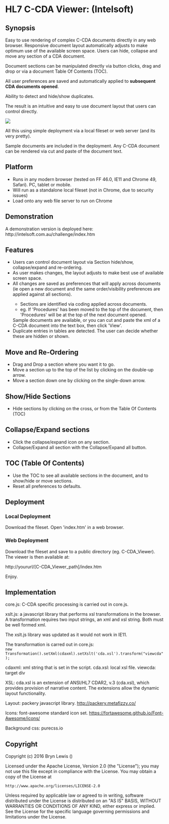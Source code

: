 <h1>HL7 C-CDA Viewer: (Intelsoft)</h1>

<h2>Synopsis</h2>
Easy to use rendering of complex C-CDA documents directly in any web browser.
Responsive document layout automatically adjusts to make optimum use of the available screen space.
Users can hide, collapse and move any section of a CDA document.
<p>Document sections can be manipulated directly via button clicks, drag and drop or via a document Table Of Contents (TOC).</p>
<p>All user preferences are saved and automatically applied to <b>subsequent CDA documents opened</b>.</p>
<p>Ability to detect and hide/show duplicates.</p>
<p>The result is an intuitive and easy to use document layout that users can control directly.</p>
<img src="https://cloud.githubusercontent.com/assets/17036351/15345667/5f24a74a-1cf4-11e6-8739-374faa221a35.gif" />

<p>All this using simple deployment via a local fileset or web server (and its very pretty).</p>
<p>Sample documents are included in the deployment. Any C-CDA document can be rendered via cut and paste of the document text.</p>

<h2>Platform</h2>
<ul>
<li>Runs in any modern browser (tested on FF 46.0, IE11 and Chrome 49, Safari). PC, tablet or mobile. </li>
<li>Will run as a standalone local fileset (not in Chrome, due to security issues)</li>
<li>Load onto any web file server to run on Chrome</li>
</ul>

<h2>Demonstration</h2>
A demonstration version is deployed here:
http://intelsoft.com.au/challenge/index.htm

<h2>Features</h2>
<ul>
<li>Users can control document layout via Section hide/show, collapse/expand and re-ordering. </li>
<li>As user makes changes, the layout adjusts to make best use of available screen space.</li>
<li>All changes are saved as preferences that will apply across documents (ie open a new document and the same order/visibility preferences are applied against all sections).</li>
<ul>
	<li>Sections are identified via coding applied across documents.</li>
	<li>eg. If 'Procedures' has been moved to the top of the document, then 'Procedures' will be at the top of the next document opened.</li>
</ul>
Sample documents are available, or you can cut and paste the xml of a C-CDA document into the text box, then click 'View'.
<li>Duplicate entries in tables are detected. The user can decide whether these are hidden or shown.</li>
</ul>

<h2>Move and Re-Ordering</h2>
<ul>
<li>Drag and Drop a section where you want it to go.</li>
<li>Move a section up to the top of the list by clicking on the double-up arrow.</li>
<li>Move a section down one by clicking on the single-down arrow.</li>
</ul>

<h2>Show/Hide Sections</h2>
<ul>
<li>Hide sections by clicking on the cross, or from the Table Of Contents (TOC)</li>
</ul>

<h2>Collapse/Expand sections</h2>
<ul>
<li>Click the collapse/expand icon on any section.</li>
<li>Collapse/Expand all section with the Collapse/Expand all button.</li>
</ul>

<h2>TOC (Table Of Contents)</h2>
<ul>
<li>Use the TOC to see all available sections in the document, and to show/hide or move sections.</li>
<li>Reset all preferences to defaults.</li>
</ul>

<h2>Deployment</h2>
<h3>Local Deployment</h3>
Download the fileset. 
Open 'index.htm' in a web browser.
<h3>Web Deployment</h3>
Download the fileset and save to a public directory (eg. C-CDA_Viewer). The viewer is then available at:
<p>http://yoururl/[C-CDA_Viewer_path]/index.htm</p>

Enjoy.


<h2>Implementation</h2>
core.js: C-CDA specific processing is carried out in core.js.

xslt.js: a javascript library that performs xsl transformations in the browser. A transformation requires two input strings, an xml and xsl string. Both must be well formed xml.
<p>The xslt.js library was updated as it would not work in IE11.</p>
The transformation is carred out in core.js:

<code>
new Transformation().setXml(cdaxml).setXslt('cda.xsl').transform("viewcda");
</code>

cdaxml: xml string that is set in the script.
cda.xsl: local xsl file.
viewcda: target div

XSL: cda.xsl is an extension of ANSI/HL7 CDAR2, v.3 (cda.xsl), which provides provision of narrative content. The extensions allow the dynamic layout functionality.

Layout: packery javascript library. http://packery.metafizzy.co/

Icons: font-awesome standard icon set. https://fortawesome.github.io/Font-Awesome/icons/

Background css: purecss.io

<h2>Copyright</h2>
 Copyright (c) 2016 Bryn Lewis (<mailto:brynlewis@intelsoft.com.au>)
<http://intelsoft.com.au>
 
Licensed under the Apache License, Version 2.0 (the "License");
you may not use this file except in compliance with the License.
You may obtain a copy of the License at

    http://www.apache.org/licenses/LICENSE-2.0

Unless required by applicable law or agreed to in writing, software
distributed under the License is distributed on an "AS IS" BASIS,
WITHOUT WARRANTIES OR CONDITIONS OF ANY KIND, either express or implied.
See the License for the specific language governing permissions and
limitations under the License.